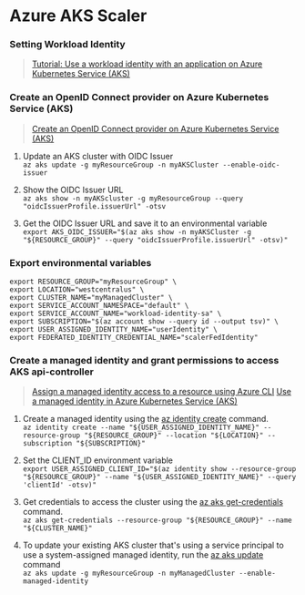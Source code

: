 # Azure AKS Scaler

### Setting Workload Identity

> [Tutorial: Use a workload identity with an application on Azure Kubernetes Service (AKS)](https://learn.microsoft.com/en-us/azure/aks/learn/tutorial-kubernetes-workload-identity)



### Create an OpenID Connect provider on Azure Kubernetes Service (AKS)
> [Create an OpenID Connect provider on Azure Kubernetes Service (AKS)](https://learn.microsoft.com/en-us/azure/aks/use-oidc-issuer)

1. Update an AKS cluster with OIDC Issuer <br>
`az aks update -g myResourceGroup -n myAKSCluster --enable-oidc-issuer`

2. Show the OIDC Issuer URL <br>
`az aks show -n myAKScluster -g myResourceGroup --query "oidcIssuerProfile.issuerUrl" -otsv`

3. Get the OIDC Issuer URL and save it to an environmental variable <br>
`export AKS_OIDC_ISSUER="$(az aks show -n myAKSCluster -g "${RESOURCE_GROUP}" --query "oidcIssuerProfile.issuerUrl" -otsv)"`


### Export environmental variables

`export RESOURCE_GROUP="myResourceGroup" \`  <br>
`export LOCATION="westcentralus" \` <br>
`export CLUSTER_NAME="myManagedCluster" \` <br>
`export SERVICE_ACCOUNT_NAMESPACE="default" \` <br>
`export SERVICE_ACCOUNT_NAME="workload-identity-sa" \` <br>
`export SUBSCRIPTION="$(az account show --query id --output tsv)" \` <br>
`export USER_ASSIGNED_IDENTITY_NAME="userIdentity" \` <br>
`export FEDERATED_IDENTITY_CREDENTIAL_NAME="scalerFedIdentity"`


### Create a managed identity and grant permissions to access AKS api-controller
> [Assign a managed identity access to a resource using Azure CLI](https://learn.microsoft.com/en-us/azure/active-directory/managed-identities-azure-resources/howto-assign-access-cli)
> [Use a managed identity in Azure Kubernetes Service (AKS)](https://learn.microsoft.com/en-us/azure/aks/use-managed-identity)

1. Create a managed identity using the [az identity create](https://learn.microsoft.com/en-us/cli/azure/identity#az-identity-create) command. <br>
`az identity create --name "${USER_ASSIGNED_IDENTITY_NAME}" --resource-group "${RESOURCE_GROUP}" --location "${LOCATION}" --subscription "${SUBSCRIPTION}"`

2. Set the CLIENT_ID environment variable <br>
`export USER_ASSIGNED_CLIENT_ID="$(az identity show --resource-group "${RESOURCE_GROUP}" --name "${USER_ASSIGNED_IDENTITY_NAME}" --query 'clientId' -otsv)"`

3. Get credentials to access the cluster using the [az aks get-credentials](https://learn.microsoft.com/en-us/cli/azure/aks#az_aks_get_credentials) command. <br>
`az aks get-credentials --resource-group "${RESOURCE_GROUP}" --name "${CLUSTER_NAME}"`

4. To update your existing AKS cluster that's using a service principal to use a system-assigned managed identity, run the [az aks update](https://learn.microsoft.com/en-us/cli/azure/aks#az_aks_update) command <br>
`az aks update -g myResourceGroup -n myManagedCluster --enable-managed-identity`
